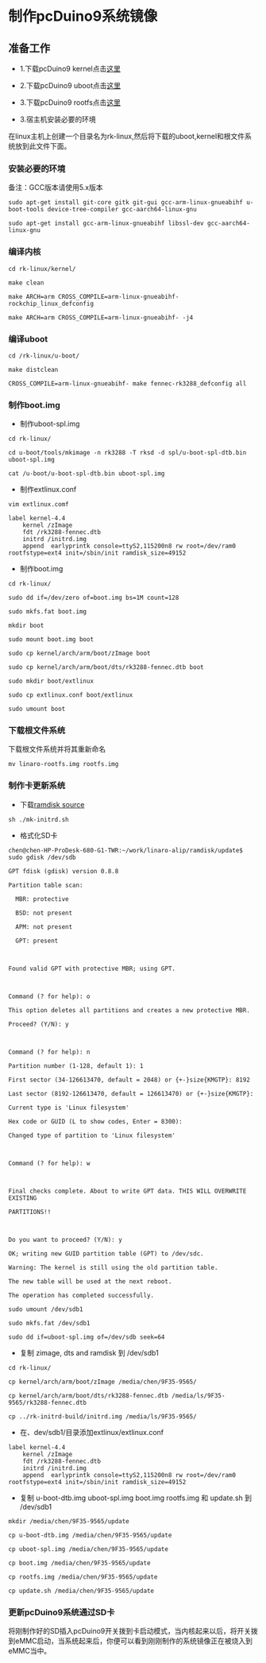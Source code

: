 # 制作pcDuino9系统镜像

## 准备工作

* 1.下载pcDuino9 kernel点击[这里]()

* 2.下载pcDuino9 uboot点击[这里]()

* 3.下载pcDuino9 rootfs点击[这里](https://pan.baidu.com/s/1eSE1tfW#list/path=%2F)

* 3.宿主机安装必要的环境


在linux主机上创建一个目录名为rk-linux,然后将下载的uboot,kernel和根文件系统放到此文件下面。


### 安装必要的环境

备注：GCC版本请使用5.x版本

```
sudo apt-get install git-core gitk git-gui gcc-arm-linux-gnueabihf u-boot-tools device-tree-compiler gcc-aarch64-linux-gnu

sudo apt-get install gcc-arm-linux-gnueabihf libssl-dev gcc-aarch64-linux-gnu
```

### 编译内核

```
cd rk-linux/kernel/

make clean

make ARCH=arm CROSS_COMPILE=arm-linux-gnueabihf- rockchip_linux_defconfig

make ARCH=arm CROSS_COMPILE=arm-linux-gnueabihf- -j4

```

### 编译uboot

```
cd /rk-linux/u-boot/

make distclean

CROSS_COMPILE=arm-linux-gnueabihf- make fennec-rk3288_defconfig all
```

### 制作boot.img

* 制作uboot-spl.img

```
cd rk-linux/

cd u-boot/tools/mkimage -n rk3288 -T rksd -d spl/u-boot-spl-dtb.bin uboot-spl.img

cat /u-boot/u-boot-spl-dtb.bin uboot-spl.img

```

* 制作extlinux.conf

```
vim extlinux.comf

label kernel-4.4
    kernel /zImage
    fdt /rk3288-fennec.dtb
    initrd /initrd.img
    append  earlyprintk console=ttyS2,115200n8 rw root=/dev/ram0 rootfstype=ext4 init=/sbin/init ramdisk_size=49152
```



* 制作boot.img

```
cd rk-linux/

sudo dd if=/dev/zero of=boot.img bs=1M count=128

sudo mkfs.fat boot.img

mkdir boot

sudo mount boot.img boot

sudo cp kernel/arch/arm/boot/zImage boot

sudo cp kernel/arch/arm/boot/dts/rk3288-fennec.dtb boot

sudo mkdir boot/extlinux

sudo cp extlinux.conf boot/extlinux

sudo umount boot
```



### 下载根文件系统

下载根文件系统并将其重新命名

```
mv linaro-rootfs.img rootfs.img
```



### 制作卡更新系统

 * 下载[ramdisk source](https://github.com/wzyy2/rk-initrd-build)
 
```
sh ./mk-initrd.sh
```

* 格式化SD卡

```
chen@chen-HP-ProDesk-680-G1-TWR:~/work/linaro-alip/ramdisk/update$ sudo gdisk /dev/sdb

GPT fdisk (gdisk) version 0.8.8

Partition table scan:

  MBR: protective

  BSD: not present

  APM: not present

  GPT: present



Found valid GPT with protective MBR; using GPT.



Command (? for help): o

This option deletes all partitions and creates a new protective MBR.

Proceed? (Y/N): y



Command (? for help): n

Partition number (1-128, default 1): 1

First sector (34-126613470, default = 2048) or {+-}size{KMGTP}: 8192

Last sector (8192-126613470, default = 126613470) or {+-}size{KMGTP}: 

Current type is 'Linux filesystem'

Hex code or GUID (L to show codes, Enter = 8300): 

Changed type of partition to 'Linux filesystem'



Command (? for help): w



Final checks complete. About to write GPT data. THIS WILL OVERWRITE EXISTING

PARTITIONS!!



Do you want to proceed? (Y/N): y

OK; writing new GUID partition table (GPT) to /dev/sdc.

Warning: The kernel is still using the old partition table.

The new table will be used at the next reboot.

The operation has completed successfully.

```
```
sudo umount /dev/sdb1

sudo mkfs.fat /dev/sdb1
```
```
sudo dd if=uboot-spl.img of=/dev/sdb seek=64
```

* 复制 zimage, dts and ramdisk 到 /dev/sdb1

```
cd rk-linux/

cp kernel/arch/arm/boot/zImage /media/chen/9F35-9565/

cp kernel/arch/arm/boot/dts/rk3288-fennec.dtb /media/ls/9F35-9565/rk3288-fennec.dtb

cp ../rk-initrd-build/initrd.img /media/ls/9F35-9565/
```

* 在、dev/sdb1/目录添加extlinux/extlinux.conf

```
label kernel-4.4
    kernel /zImage
    fdt /rk3288-fennec.dtb
    initrd /initrd.img
    append  earlyprintk console=ttyS2,115200n8 rw root=/dev/ram0 rootfstype=ext4 init=/sbin/init ramdisk_size=49152
```

* 复制 u-boot-dtb.img uboot-spl.img boot.img rootfs.img 和 update.sh 到 /dev/sdb1

```
mkdir /media/chen/9F35-9565/update

cp u-boot-dtb.img /media/chen/9F35-9565/update

cp uboot-spl.img /media/chen/9F35-9565/update

cp boot.img /media/chen/9F35-9565/update

cp rootfs.img /media/chen/9F35-9565/update

cp update.sh /media/chen/9F35-9565/update

```

### 更新pcDuino9系统通过SD卡

将刚制作好的SD插入pcDuino9开关拨到卡启动模式，当内核起来以后，将开关拨到eMMC启动，当系统起来后，你便可以看到刚刚制作的系统镜像正在被烧入到eMMC当中。







